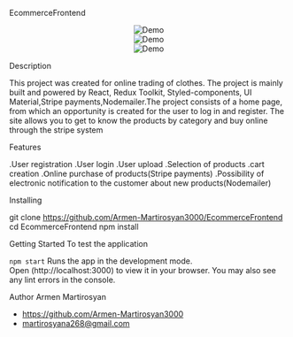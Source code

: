 EcommerceFrontend

<div align="center">
  <img alt="Demo" src="./src/Image/1.png" />
</div>

<div align="center">
  <img alt="Demo" src="./src/Image/2.png" />
</div>

<div align="center">
  <img alt="Demo" src="./src/Image/3.png" />
</div>

Description

This project was created for online trading of clothes. The project is mainly built and powered by React, Redux Toolkit, Styled-components, UI Material,Stripe payments,Nodemailer.The project consists of a home page, from which an opportunity is created for the user to log in and register. The site allows you to get to know the products by category and buy online through the stripe system

 Features

.User registration
.User login
.User upload
.Selection of products
.cart creation
.Օnline purchase of products(Stripe payments)
.Possibility of electronic notification to the customer about new products(Nodemailer)

Installing

 git clone https://github.com/Armen-Martirosyan3000/EcommerceFrontend
 cd EcommerceFrontend
 npm install

Getting Started
To test the application

`npm start`
Runs the app in the development mode.\
Open (http://localhost:3000) to view it in your browser.
You may also see any lint errors in the console.
 
Author
Armen Martirosyan


- https://github.com/Armen-Martirosyan3000
- martirosyana268@gmail.com

































